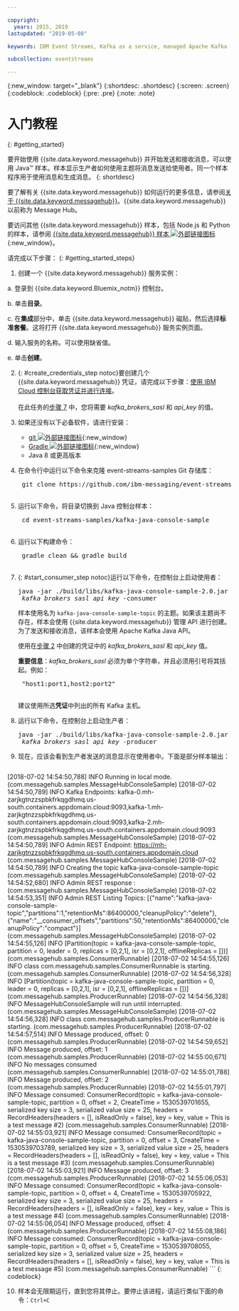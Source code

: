 ```yaml
---

copyright:
  years: 2015, 2019
lastupdated: "2019-05-08"

keywords: IBM Event Streams, Kafka as a service, managed Apache Kafka

subcollection: eventstreams

---
```


{:new_window: target="_blank"}
{:shortdesc: .shortdesc}
{:screen: .screen}
{:codeblock: .codeblock}
{:pre: .pre}
{:note: .note}

# 入门教程
{: #getting_started}

要开始使用 {{site.data.keyword.messagehub}} 并开始发送和接收消息，可以使用 Java™ 样本。样本显示生产者如何使用主题将消息发送给使用者。同一个样本程序用于使用消息和生成消息。
{: shortdesc}

要了解有关 {{site.data.keyword.messagehub}} 如何运行的更多信息，请参阅[关于 {{site.data.keyword.messagehub}}](/docs/services/EventStreams?topic=eventstreams-about)。{{site.data.keyword.messagehub}} 以前称为 Message Hub。

要访问其他 {{site.data.keyword.messagehub}} 样本，包括 Node.js 和 Python 的样本，请参阅 [{{site.data.keyword.messagehub}} 样本 ![外部链接图标](../../icons/launch-glyph.svg "外部链接图标")](https://github.com/ibm-messaging/event-streams-samples){:new_window}。

<!-- 11/01/18 - Karen - removing diagram as requested by James
![Java sample overview diagram](getting_started_sample.gif "Overview diagram of Java sample showing the flow of messages.")
-->

请完成以下步骤：
{: #getting_started_steps}
 
1. 创建一个 {{site.data.keyword.messagehub}} 服务实例：

  a. 登录到 {{site.data.keyword.Bluemix_notm}} 控制台。 
  
  b. 单击**目录**。
  
  c. 在**集成**部分中，单击 {{site.data.keyword.messagehub}} 磁贴，然后选择**标准套餐**。这将打开 {{site.data.keyword.messagehub}} 服务实例页面。
  
  d. 输入服务的名称。可以使用缺省值。
  
  e. 单击**创建**。

2. {: #create_credentials_step notoc}要创建几个 {{site.data.keyword.messagehub}} 凭证，请完成以下步骤：[使用 IBM Cloud 控制台获取凭证并进行连接](/docs/services/EventStreams?topic=eventstreams-connecting#connect_enterprise_external_console)。
   <br/>
   <br/>在此任务的[步骤 7](/docs/services/EventStreams?topic=eventstreams-getting_started#start_consumer_step) 中，您将需要 *kafka_brokers_sasl* 和 *api_key* 的值。   

3. 如果还没有以下必备软件，请进行安装：

    * [git ![外部链接图标](../../icons/launch-glyph.svg "外部链接图标")](https://git-scm.com/){:new_window}
	* [Gradle ![外部链接图标](../../icons/launch-glyph.svg "外部链接图标")](https://gradle.org/){:new_window}
    * Java 8 或更高版本
 
4. 在命令行中运行以下命令来克隆 event-streams-samples Git 存储库：

    <pre class="pre">
    git clone https://github.com/ibm-messaging/event-streams-samples.git
    </pre>

5. 运行以下命令，将目录切换到 Java 控制台样本：

    <pre class="pre">
    cd event-streams-samples/kafka-java-console-sample
    </pre>

6. 运行以下构建命令：

    <pre class="pre">
    gradle clean && gradle build
    </pre>

7. {: #start_consumer_step notoc}运行以下命令，在控制台上启动使用者：

    <pre class="pre">java -jar ./build/libs/kafka-java-console-sample-2.0.jar
	<var class="keyword varname">kafka_brokers_sasl</var> <var class="keyword varname">api_key</var> -consumer</pre>
    
    样本使用名为 `kafka-java-console-sample-topic` 的主题。如果该主题尚不存在，样本会使用 {{site.data.keyword.messagehub}} 管理 API 进行创建。为了发送和接收消息，该样本会使用 Apache Kafka Java API。

    使用在[步骤 2](/docs/services/EventStreams?topic=eventstreams-getting_started#create_credentials_step) 中创建的凭证中的 *kafka_brokers_sasl* 和 *api_key* 值。<p></p>

	**重要信息**：*kafka_brokers_sasl* 必须为单个字符串，并且必须用引号将其括起。例如：

    <pre class="pre">
    "host1:port1,host2:port2"
    </pre>

    建议使用所选**凭证**中列出的所有 Kafka 主机。

8. 运行以下命令，在控制台上启动生产者：
   
    <pre class="pre">java -jar ./build/libs/kafka-java-console-sample-2.0.jar
	<var class="keyword varname">kafka_brokers_sasl</var> <var class="keyword varname">api_key</var> -producer</pre>
  
9. 现在，应该会看到生产者发送的消息显示在使用者中。下面是部分样本输出：

    ```
[2018-07-02 14:54:50,788] INFO Running in local mode. (com.messagehub.samples.MessageHubConsoleSample)
    [2018-07-02 14:54:50,789] INFO Kafka Endpoints: kafka-0.mh-zarjkgtnzzspbkfrkqgdhmq.us-south.containers.appdomain.cloud:9093,kafka-1.mh-zarjkgtnzzspbkfrkqgdhmq.us-south.containers.appdomain.cloud:9093,kafka-2.mh-zarjkgtnzzspbkfrkqgdhmq.us-south.containers.appdomain.cloud:9093 (com.messagehub.samples.MessageHubConsoleSample)
    [2018-07-02 14:54:50,789] INFO Admin REST Endpoint: https://mh-zarjkgtnzzspbkfrkqgdhmq.us-south.containers.appdomain.cloud (com.messagehub.samples.MessageHubConsoleSample)
    [2018-07-02 14:54:50,789] INFO Creating the topic kafka-java-console-sample-topic (com.messagehub.samples.MessageHubConsoleSample)
    [2018-07-02 14:54:52,680] INFO Admin REST response : (com.messagehub.samples.MessageHubConsoleSample)
    [2018-07-02 14:54:53,351] INFO Admin REST Listing Topics: [{"name":"kafka-java-console-sample-topic","partitions":1,"retentionMs":86400000,"cleanupPolicy":"delete"},{"name":"__consumer_offsets","partitions":50,"retentionMs":86400000,"cleanupPolicy":"compact"}] (com.messagehub.samples.MessageHubConsoleSample)
    [2018-07-02 14:54:55,126] INFO [Partition(topic = kafka-java-console-sample-topic, partition = 0, leader = 0, replicas = [0,2,1], isr = [0,2,1], offlineReplicas = [])] (com.messagehub.samples.ConsumerRunnable)
    [2018-07-02 14:54:55,126] INFO class com.messagehub.samples.ConsumerRunnable is starting. (com.messagehub.samples.ConsumerRunnable)
    [2018-07-02 14:54:56,328] INFO [Partition(topic = kafka-java-console-sample-topic, partition = 0, leader = 0, replicas = [0,2,1], isr = [0,2,1], offlineReplicas = [])] (com.messagehub.samples.ProducerRunnable)
    [2018-07-02 14:54:56,328] INFO MessageHubConsoleSample will run until interrupted. (com.messagehub.samples.MessageHubConsoleSample)
    [2018-07-02 14:54:56,328] INFO class com.messagehub.samples.ProducerRunnable is starting. (com.messagehub.samples.ProducerRunnable)
    [2018-07-02 14:54:57,514] INFO Message produced, offset: 0 (com.messagehub.samples.ProducerRunnable)
    [2018-07-02 14:54:59,652] INFO Message produced, offset: 1 (com.messagehub.samples.ProducerRunnable)
    [2018-07-02 14:55:00,671] INFO No messages consumed (com.messagehub.samples.ConsumerRunnable)
    [2018-07-02 14:55:01,788] INFO Message produced, offset: 2 (com.messagehub.samples.ProducerRunnable)
    [2018-07-02 14:55:01,797] INFO Message consumed: ConsumerRecord(topic = kafka-java-console-sample-topic, partition = 0, offset = 2, CreateTime = 1530539701655, serialized key size = 3, serialized value size = 25, headers = RecordHeaders(headers = [], isReadOnly = false), key = key, value = This is a test message #2) (com.messagehub.samples.ConsumerRunnable)
    [2018-07-02 14:55:03,921] INFO Message consumed: ConsumerRecord(topic = kafka-java-console-sample-topic, partition = 0, offset = 3, CreateTime = 1530539703789, serialized key size = 3, serialized value size = 25, headers = RecordHeaders(headers = [], isReadOnly = false), key = key, value = This is a test message #3) (com.messagehub.samples.ConsumerRunnable)
    [2018-07-02 14:55:03,921] INFO Message produced, offset: 3 (com.messagehub.samples.ProducerRunnable)
    [2018-07-02 14:55:06,053] INFO Message consumed: ConsumerRecord(topic = kafka-java-console-sample-topic, partition = 0, offset = 4, CreateTime = 1530539705922, serialized key size = 3, serialized value size = 25, headers = RecordHeaders(headers = [], isReadOnly = false), key = key, value = This is a test message #4) (com.messagehub.samples.ConsumerRunnable)
    [2018-07-02 14:55:06,054] INFO Message produced, offset: 4 (com.messagehub.samples.ProducerRunnable)
    [2018-07-02 14:55:08,186] INFO Message consumed: ConsumerRecord(topic = kafka-java-console-sample-topic, partition = 0, offset = 5, CreateTime = 1530539708055, serialized key size = 3, serialized value size = 25, headers = RecordHeaders(headers = [], isReadOnly = false), key = key, value = This is a test message #5) (com.messagehub.samples.ConsumerRunnable)
    ```
	{: codeblock}
	
10. 样本会无限期运行，直到您将其停止。要停止该进程，请运行类似下面的命令：<code>Ctrl+C</code>

<!-- 07/06/18 - Karen: removing until a newer version available
To watch a video that walks
you through getting a Java sample to run against {{site.data.keyword.messagehub}}, see [{{site.data.keyword.messagehub}} - Getting started with IBM's Kafka in the cloud ![External link icon](../../icons/launch-glyph.svg "External link icon")](https://www.youtube.com/watch?v=tt-bLtFzC_4){:new_window}.
-->




